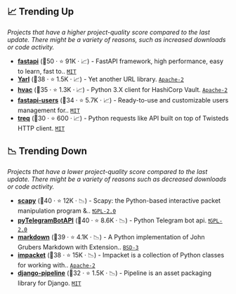 ## 📈 Trending Up

_Projects that have a higher project-quality score compared to the last update. There might be a variety of reasons, such as increased downloads or code activity._

- <b><a href="https://github.com/fastapi/fastapi">fastapi</a></b> (🥇50 ·  ⭐ 91K · 📈) - FastAPI framework, high performance, easy to learn, fast to.. <code><a href="http://bit.ly/34MBwT8">MIT</a></code> <code><img src="https://fastapi.tiangolo.com/img/favicon.png" style="display:inline;" width="13" height="13"></code> <code><img src="https://www.openapis.org/wp-content/uploads/sites/3/2016/11/favicon.png" style="display:inline;" width="13" height="13"></code>
- <b><a href="https://github.com/aio-libs/yarl">Yarl</a></b> (🥇38 ·  ⭐ 1.5K · 📈) - Yet another URL library. <code><a href="http://bit.ly/3nYMfla">Apache-2</a></code>
- <b><a href="https://github.com/hvac/hvac">hvac</a></b> (🥈35 ·  ⭐ 1.3K · 📈) - Python 3.X client for HashiCorp Vault. <code><a href="http://bit.ly/3nYMfla">Apache-2</a></code>
- <b><a href="https://github.com/fastapi-users/fastapi-users">fastapi-users</a></b> (🥈34 ·  ⭐ 5.7K · 📈) - Ready-to-use and customizable users management for.. <code><a href="http://bit.ly/34MBwT8">MIT</a></code> <code><img src="https://fastapi.tiangolo.com/img/favicon.png" style="display:inline;" width="13" height="13"></code>
- <b><a href="https://github.com/twisted/treq">treq</a></b> (🥉30 ·  ⭐ 600 · 📈) - Python requests like API built on top of Twisteds HTTP client. <code><a href="http://bit.ly/34MBwT8">MIT</a></code>

## 📉 Trending Down

_Projects that have a lower project-quality score compared to the last update. There might be a variety of reasons such as decreased downloads or code activity._

- <b><a href="https://github.com/secdev/scapy">scapy</a></b> (🥇40 ·  ⭐ 12K · 📉) - Scapy: the Python-based interactive packet manipulation program &.. <code><a href="http://bit.ly/2KucAZR">❗️GPL-2.0</a></code>
- <b><a href="https://github.com/eternnoir/pyTelegramBotAPI">pyTelegramBotAPI</a></b> (🥈40 ·  ⭐ 8.6K · 📉) - Python Telegram bot api. <code><a href="http://bit.ly/2KucAZR">❗️GPL-2.0</a></code>
- <b><a href="https://github.com/Python-Markdown/markdown">markdown</a></b> (🥇39 ·  ⭐ 4.1K · 📉) - A Python implementation of John Grubers Markdown with Extension.. <code><a href="http://bit.ly/3aKzpTv">BSD-3</a></code>
- <b><a href="https://github.com/fortra/impacket">impacket</a></b> (🥈38 ·  ⭐ 15K · 📉) - Impacket is a collection of Python classes for working with.. <code><a href="http://bit.ly/3nYMfla">Apache-2</a></code>
- <b><a href="https://github.com/jazzband/django-pipeline">django-pipeline</a></b> (🥈32 ·  ⭐ 1.5K · 📉) - Pipeline is an asset packaging library for Django. <code><a href="http://bit.ly/34MBwT8">MIT</a></code> <code><img src="https://static.djangoproject.com/img/icon-touch.e4872c4da341.png" style="display:inline;" width="13" height="13"></code>

